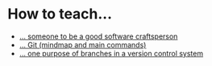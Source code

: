 # How to teach...

* [... someone to be a good software craftsperson](to-be-a-good-software-craftsperson/README.md)
* [... Git (mindmap and main commands)](git/README.md)
* [... one purpose of branches in a version control system](branches/README.md)
